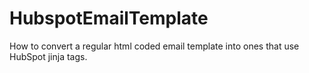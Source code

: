HubspotEmailTemplate
====================

How to convert a regular html coded email template into ones that use HubSpot jinja tags. 